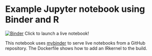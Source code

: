 # Example Jupyter notebook using Binder and R

[![Binder](http://mybinder.org/badge.svg)](http://mybinder.org/repo/tanyaschlusser/R_notebooks) Click to launch a live notebook!

This notebook uses [mybinder][mybinder] to serve live notebooks from
a GitHub repository. The Dockerfile shows how to add an IRkernel to
the build.


[mybinder]: http://mybinder.org
